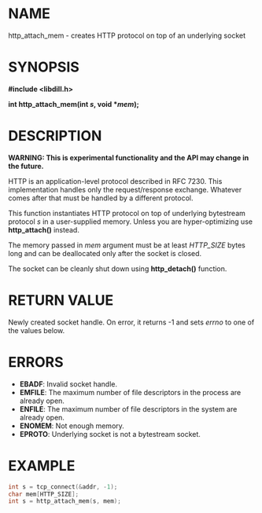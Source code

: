 # NAME

http_attach_mem - creates HTTP protocol on top of an underlying socket

# SYNOPSIS

**#include &lt;libdill.h>**

**int http_attach_mem(int **_s_**, void **\*_mem_**);**

# DESCRIPTION

**WARNING: This is experimental functionality and the API may change in the future.**

HTTP is an application-level protocol described in RFC 7230. This implementation handles only the request/response exchange. Whatever comes after that must be handled by a different protocol.

This function instantiates HTTP protocol on top of underlying bytestream protocol _s_ in a user-supplied memory. Unless you are hyper-optimizing use **http_attach()** instead.

The memory passed in _mem_ argument must be at least _HTTP\_SIZE_ bytes long and can be deallocated only after the socket is closed.

The socket can be cleanly shut down using **http_detach()** function.

# RETURN VALUE

Newly created socket handle. On error, it returns -1 and sets _errno_ to one of the values below.

# ERRORS

* **EBADF**: Invalid socket handle.
* **EMFILE**: The maximum number of file descriptors in the process are already open.
* **ENFILE**: The maximum number of file descriptors in the system are already open.
* **ENOMEM**: Not enough memory.
* **EPROTO**: Underlying socket is not a bytestream socket.

# EXAMPLE

```c
int s = tcp_connect(&addr, -1);
char mem[HTTP_SIZE];
int s = http_attach_mem(s, mem);
```
